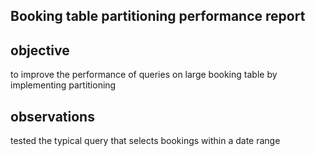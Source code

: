 ## Booking table partitioning performance report 
## objective
to improve the performance of queries on large booking table by implementing partitioning

## observations

tested the typical query that selects bookings within a date range 